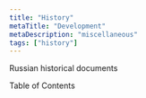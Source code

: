 ```yaml
---
title: "History"
metaTitle: "Development"
metaDescription: "miscellaneous"
tags: ["history"]
---
```


Russian historical documents

Table of Contents